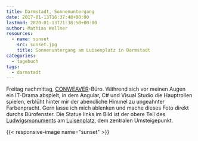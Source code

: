 ```yaml
---
title: Darmstadt, Sonnenuntergang
date: 2017-01-13T16:37:48+00:00
lastmod: 2020-01-13T21:38:50+00:00
author: Mathias Wellner
resources:
  - name: sunset
    src: sunset.jpg
    title: Sonnenuntergang am Luisenplatz in Darmstadt
categories:
  - tagebuch
tags:
  - darmstadt
---
```

Freitag nachmittag, <a href="http://www.conweaver.com" target="_blank">CONWEAVER</a>-Büro. Während sich vor meinen Augen ein IT-Drama abspielt, in dem Angular, C# und Visual Studio die Hauptrollen spielen, erblüht hinter mir der abendliche Himmel zu ungeahnter Farbenpracht. Gern lasse ich mich ablenken und mache dieses Foto direkt durchs Bürofenster. Die Statue links im Bild ist der obere Teil des <a href="https://de.wikipedia.org/wiki/Ludwigsmonument" target="_blank">Ludwigsmonuments</a> am <a href="https://de.wikipedia.org/wiki/Luisenplatz_(Darmstadt)" target="_blank">Luisenplatz</a>, dem zentralen Umsteigepunkt.

<!--more-->

{{< responsive-image name="sunset" >}}